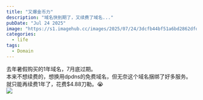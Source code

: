 ```yaml
---
title: "又爆金币力"
description: "域名快到期了，又续费了域名..."
pubDate: "Jul 24 2025"
image: "https://s1.imagehub.cc/images/2025/07/24/3dcfb44bf51a6bd2862dfd0a3ea7679d.png"
categories:
  - life
tags:
  - Domain
---
```

去年暑假购买的1年域名，7月底过期。  
本来不想续费的，想换用dpdns的免费域名，但无奈这个域名捆绑了好多服务。  
就只能再续费1年了，花费$4.88刀勒。😭  
![](https://s1.imagehub.cc/images/2025/07/24/21bcb86b13231a732a7cb3e9bf42381e.png)

